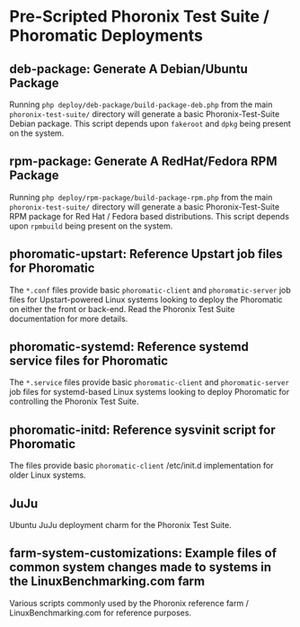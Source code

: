 # Pre-Scripted Phoronix Test Suite / Phoromatic Deployments

## deb-package: Generate A Debian/Ubuntu Package

Running `php deploy/deb-package/build-package-deb.php` from the main `phoronix-test-suite/` directory will generate a basic Phoronix-Test-Suite Debian package. This script depends upon `fakeroot` and `dpkg` being present on the system.

## rpm-package: Generate A RedHat/Fedora RPM Package

Running `php deploy/rpm-package/build-package-rpm.php` from the main `phoronix-test-suite/` directory will generate a basic Phoronix-Test-Suite RPM package for Red Hat / Fedora based distributions. This script depends upon `rpmbuild` being present on the system.

## phoromatic-upstart: Reference Upstart job files for Phoromatic

The `*.conf` files provide basic `phoromatic-client` and `phoromatic-server` job files for Upstart-powered Linux systems looking to deploy the Phoromatic on either the front or back-end. Read the Phoronix Test Suite documentation for more details.

## phoromatic-systemd: Reference systemd service files for Phoromatic

The `*.service` files provide basic `phoromatic-client` and `phoromatic-server` job files for systemd-based Linux systems looking to deploy Phoromatic for controlling the Phoronix Test Suite.

## phoromatic-initd: Reference sysvinit script for Phoromatic

The files provide basic `phoromatic-client` /etc/init.d implementation for older Linux systems.

## JuJu

Ubuntu JuJu deployment charm for the Phoronix Test Suite.

## farm-system-customizations: Example files of common system changes made to systems in the LinuxBenchmarking.com farm

Various scripts commonly used by the Phoronix reference farm / LinuxBenchmarking.com for reference purposes.
